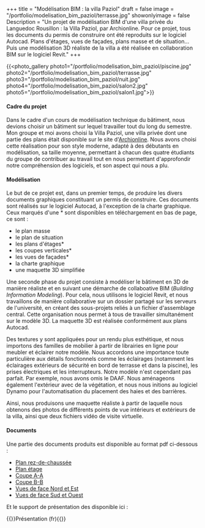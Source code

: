 +++
title = "Modélisation BIM : la villa Paziol"
draft = false
image = "/portfolio/modelisation_bim_paziol/terrasse.jpg"
showonlyimage = false
Description = "Un projet de modélisation BIM d'une villa privée du Languedoc Rousillon : la Villa Paziol, par Archionline. Pour ce projet, tous les documents du permis de construire ont été reproduits sur le logiciel Autocad. Plans d'étages, vues de façades, plans masse et de situation... Puis une modélisation 3D réaliste de la villa a été réalisée en collaboration BIM sur le logiciel Revit."
+++

{{<photo_gallery photo1="/portfolio/modelisation_bim_paziol/piscine.jpg" photo2="/portfolio/modelisation_bim_paziol/terrasse.jpg" photo3="/portfolio/modelisation_bim_paziol/nuit.jpg" photo4="/portfolio/modelisation_bim_paziol/salon2.jpg" photo5="/portfolio/modelisation_bim_paziol/salon1.jpg">}}

#### Cadre du projet

Dans le cadre d'un cours de modélisation technique du bâtiment, nous devions choisir un bâtiment sur lequel travailler tout du long du semestre. Mon groupe et moi avons choisi la Villa Paziol, une villa privée dont une partie des plans était disponible sur le site d'[Archionline](https://www.archionline.com/plan-maison/moderne/villa-paziol/). Nous avons choisi cette réalisation pour son style moderne, adapté à des débutants en modélisation, sa taille moyenne, permettant à chacun des quatre étudiants du groupe de contribuer au travail tout en nous permettant d'approfondir notre compréhension des logiciels, et son aspect qui nous a plu.


#### Modélisation

Le but de ce projet est, dans un premier temps, de produire les divers documents graphiques constituant un permis de construire. Ces documents sont réalisés sur le logiciel Autocad, à l'exception de la charte graphique. Ceux marqués d'une * sont disponibles en téléchargement en bas de page, ce sont :
- le plan masse
- le plan de situation
- les plans d'étages*
- les coupes verticales*
- les vues de façades*
- la charte graphique
- une maquette 3D simplifiée


Une seconde phase du projet consiste à modéliser le bâtiment en 3D de manière réaliste et en suivant une démarche de collaboative BIM (_Building Information Modeling_). Pour cela, nous utilisons le logiciel Revit, et nous travaillons de manière collaborative sur un dossier partagé sur les serveurs de l'université, en créant des sous-projets reliés à un fichier d'assemblage central. Cette organisation nous permet à tous de travailler simultanément sur le modèle 3D.
La maquette 3D est réalisée conformément aux plans Autocad.

Des textures y sont appliquées pour un rendu plus esthétique, et nous importons des familles de mobilier à partir de librairies en ligne pour meubler et éclairer notre modèle. Nous accordons une importance toute particulière aux détails fonctionnels comme les éclairages (notamment les éclairages extérieurs de sécurité en bord de terrasse et dans la piscine), les prises électriques et les interrupteurs. Notre modèle n'est cependant pas parfait. Par exemple, nous avons omis le DAAF. Nous aménageons également l'extérieur avec de la végétation, et nous nous initions au logiciel Dynamo pour l'automatisation du placement des haies et des barrières.

Ainsi, nous produisons une maquette réaliste à partir de laquelle nous obtenons des photos de différents points de vue intérieurs et extérieurs de la villa, ainsi que deux fichiers vidéo de visite virtuelle.


#### Documents

Une partie des documents produits est disponible au format pdf ci-dessous :
- [Plan rez-de-chaussée](/portfolio/modelisation_bim_paziol/201203_VP_PC_RDC.pdf) 
- [Plan étage](/portfolio/modelisation_bim_paziol/201203_VP_PC_Etage.pdf)
- [Coupe A-A](/portfolio/modelisation_bim_paziol/201203_VP_PC_COUPE_AA.pdf)
- [Coupe B-B](/portfolio/modelisation_bim_paziol/201203_VP_PC_COUPE_BB.pdf)
- [Vues de face Nord et Est](/portfolio/modelisation_bim_paziol/201203_VP_PC_FACES_NetE.pdf) 
- [Vues de face Sud et Ouest](/portfolio/modelisation_bim_paziol/201203_VP_PC_FACES_SetO.pdf) 

Et le support de présentation des disponible ici :

{{<bouton article="/portfolio/modelisation_bim_paziol/presentation.pdf">}}Présentation (fr){{</bouton>}}
 